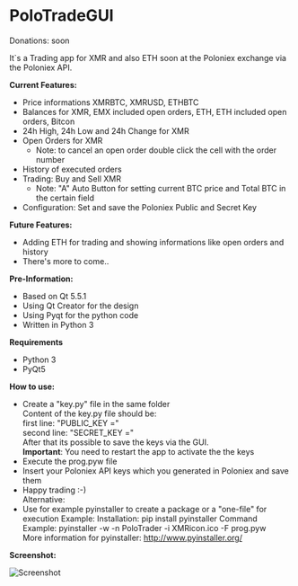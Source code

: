 # PoloTradeGUI

Donations: soon

It`s a Trading app for XMR and also ETH soon at the Poloniex exchange via the Poloniex API.

**Current Features:**
  - Price informations XMRBTC, XMRUSD, ETHBTC
  - Balances for XMR, EMX included open orders, ETH, ETH included open orders, Bitcon
  - 24h High, 24h Low and 24h Change for XMR
  - Open Orders for XMR
    - Note: to cancel an open order double click the cell with the order number
  - History of executed orders
  - Trading: Buy and Sell XMR
    - Note: "A" Auto Button for setting current BTC price and Total BTC in the certain field
  - Configuration: Set and save the Poloniex Public and Secret Key

**Future Features:**
  - Adding ETH for trading and showing informations like open orders and history
  - There's more to come..
  
**Pre-Information:**
  - Based on Qt 5.5.1
  - Using Qt Creator for the design
  - Using Pyqt for the python code
  - Written in Python 3
  
**Requirements**
  - Python 3
  - PyQt5

**How to use:**
  -   Create a "key.py" file in the same folder    
      Content of the key.py file should be:   
      first line: "PUBLIC_KEY ="   
      second line: "SECRET_KEY ="     
      After that its possible to save the keys via the GUI.  
      **Important**: You need to restart the app to activate the the keys
  - Execute the prog.pyw file 
  - Insert your Poloniex API keys which you generated in Poloniex and save them  
  - Happy trading :-)  
  Alternative:
  - Use for example pyinstaller to create a package or a "one-file" for execution
    Example: 
    Installation: pip install pyinstaller
    Command Example: pyinstaller -w -n PoloTrader -i XMRicon.ico -F prog.pyw  
    More information for pyinstaller: http://www.pyinstaller.org/


**Screenshot:**

![Screenshot](https://raw.github.com/swalecko/PoloTradeGui/master/Dashboard_screenshot.JPG?raw=true "Open Orders Tab")




